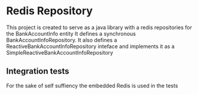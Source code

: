 # Redis Repository
This project is created to serve as a java library 
with a redis repositories for the BankAccountInfo entity
It defines a synchronous BankAccountInfoRepository.
It also defines a ReactiveBankAccountInfoRepository inteface
and implements it as a SimpleReactiveBankAccountInfoRepository
## Integration tests
For the sake of self suffiency the embedded Redis is used in the tests